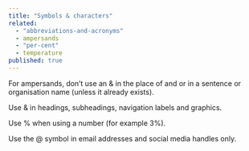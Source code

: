 ```yaml
---
title: "Symbols & characters"
related:
  - "abbreviations-and-acronyms"
  - ampersands
  - "per-cent"
  - temperature
published: true
---
```


For ampersands, don’t use an & in the place of and or in a sentence or organisation name (unless it already exists).

Use & in headings, subheadings, navigation labels and graphics.

Use % when using a number (for example 3%).

Use the @ symbol in email addresses and social media handles only.
